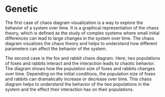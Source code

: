 # Genetic
The first case of chaos diagram visualization is a way to explore the behavior of a system over time. It is a graphical representation of the chaos theory, which is defined as the study of complex systems where small initial differences can lead to large changes in the system over time. The chaos diagram visualizes the chaos theory and helps to understand how different parameters can affect the behavior of the system. 

The second case is the fox and rabbit chaos diagram. Here, two populations of foxes and rabbits interact and the interaction leads to chaotic behavior. The diagram shows how the population size of foxes and rabbits changes over time. Depending on the initial conditions, the population size of foxes and rabbits can dramatically increase or decrease over time. This chaos diagram helps to understand the behavior of the two populations in the system and the effect their interaction has on their populations.
